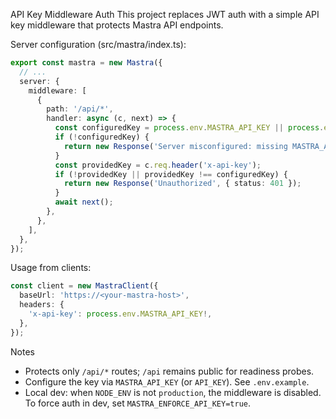 API Key Middleware Auth
This project replaces JWT auth with a simple API key middleware that protects Mastra API endpoints.

Server configuration (src/mastra/index.ts):

```ts
export const mastra = new Mastra({
  // ...
  server: {
    middleware: [
      {
        path: '/api/*',
        handler: async (c, next) => {
          const configuredKey = process.env.MASTRA_API_KEY || process.env.API_KEY;
          if (!configuredKey) {
            return new Response('Server misconfigured: missing MASTRA_API_KEY', { status: 500 });
          }
          const providedKey = c.req.header('x-api-key');
          if (!providedKey || providedKey !== configuredKey) {
            return new Response('Unauthorized', { status: 401 });
          }
          await next();
        },
      },
    ],
  },
});
```

Usage from clients:

```ts
const client = new MastraClient({
  baseUrl: 'https://<your-mastra-host>',
  headers: {
    'x-api-key': process.env.MASTRA_API_KEY!,
  },
});
```

Notes
- Protects only `/api/*` routes; `/api` remains public for readiness probes.
- Configure the key via `MASTRA_API_KEY` (or `API_KEY`). See `.env.example`.
- Local dev: when `NODE_ENV` is not `production`, the middleware is disabled. To force auth in dev, set `MASTRA_ENFORCE_API_KEY=true`.
